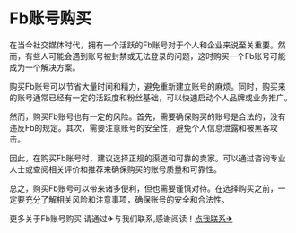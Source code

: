 # Fb账号购买

在当今社交媒体时代，拥有一个活跃的Fb账号对于个人和企业来说至关重要。然而，有些人可能会遇到账号被封禁或无法登录的问题，这时购买一个Fb账号可能成为一个解决方案。

购买Fb账号可以节省大量时间和精力，避免重新建立账号的麻烦。同时，购买来的账号通常已经有一定的活跃度和粉丝基础，可以快速启动个人品牌或业务推广。

然而，购买Fb账号也有一定的风险。首先，需要确保购买的账号是合法的，没有违反Fb的规定。其次，需要注意账号的安全性，避免个人信息泄露和被黑客攻击。

因此，在购买Fb账号时，建议选择正规的渠道和可靠的卖家。可以通过咨询专业人士或查阅相关评价和推荐来确保购买的账号质量和可靠性。

总之，购买Fb账号可以带来诸多便利，但也需要谨慎对待。在选择购买之前，一定要充分了解相关风险和注意事项，确保账号的安全和合法性。

更多关于Fb账号购买 请通过✈与我们联系,感谢阅读！[点我联系✈](https://file.G208.com)